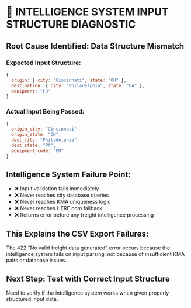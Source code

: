 # 🚨 INTELLIGENCE SYSTEM INPUT STRUCTURE DIAGNOSTIC

## Root Cause Identified: Data Structure Mismatch

### Expected Input Structure:
```javascript
{
  origin: { city: "Cincinnati", state: "OH" },
  destination: { city: "Philadelphia", state: "PA" },
  equipment: "FD"
}
```

### Actual Input Being Passed:
```javascript
{
  origin_city: "Cincinnati",
  origin_state: "OH", 
  dest_city: "Philadelphia",
  dest_state: "PA",
  equipment_code: "FD"
}
```

## Intelligence System Failure Point:
- ❌ Input validation fails immediately
- ❌ Never reaches city database queries
- ❌ Never reaches KMA uniqueness logic
- ❌ Never reaches HERE.com fallback
- ❌ Returns error before any freight intelligence processing

## This Explains the CSV Export Failures:
The 422 "No valid freight data generated" error occurs because the intelligence system fails on input parsing, not because of insufficient KMA pairs or database issues.

## Next Step: Test with Correct Input Structure
Need to verify if the intelligence system works when given properly structured input data.